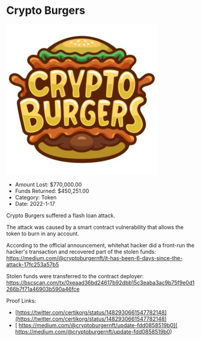 # Crypto Burgers
![Crypto Burgers](/rektimages/Crypto-Burgers.png)
- Amount Lost: $770,000.00
- Funds Returned: $450,251.00
- Category: Token
- Date: 2022-1-17

Crypto Burgers suffered a flash loan attack.  
  
The attack was caused by a smart contract vulnerability that allows the token to burn in any account.  
  
According to the official announcement, whitehat hacker did a front-run the hacker's transaction and recovered part of the stolen funds:  
https://medium.com/@cryptoburgernft/it-has-been-6-days-since-the-attack-17fc253a57b5  
  
Stolen funds were transferred to the contract deployer:  
https://bscscan.com/tx/0xeaad36bd24617b92dbb15c3eaba3ac9b75f9e0d1266b7f71a46903b590a46fce


Proof Links:
- [https://twitter.com/certikorg/status/1482930661547782148](https://twitter.com/certikorg/status/1482930661547782148)
- [ https://medium.com/@cryptoburgernft/update-fdd0858519b0]( https://medium.com/@cryptoburgernft/update-fdd0858519b0)


